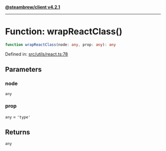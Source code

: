 [**@steambrew/client v4.2.1**](../README.md)

***

# Function: wrapReactClass()

```ts
function wrapReactClass(node: any, prop: any): any
```

Defined in: [src/utils/react.ts:78](https://github.com/SteamClientHomebrew/SDK/blob/main/typescript-packages/client/src/utils/react.ts#L78)

## Parameters

### node

`any`

### prop

`any` = `'type'`

## Returns

`any`
